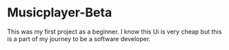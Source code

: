 # Musicplayer-Beta

This was my first project as a beginner. I know this Ui is very cheap but this is a part of my journey to be a software developer.
